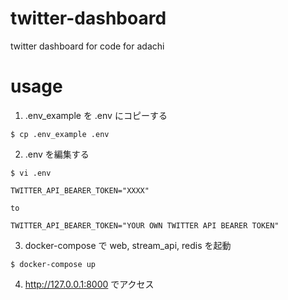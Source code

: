 # twitter-dashboard
twitter dashboard for code for adachi

# usage

1. .env_example を .env にコピーする

```
$ cp .env_example .env
```

2. .env を編集する

```
$ vi .env

TWITTER_API_BEARER_TOKEN="XXXX"

to

TWITTER_API_BEARER_TOKEN="YOUR OWN TWITTER API BEARER TOKEN"
```

3. docker-compose で web, stream_api, redis を起動

```
$ docker-compose up
```

4. http://127.0.0.1:8000 でアクセス
